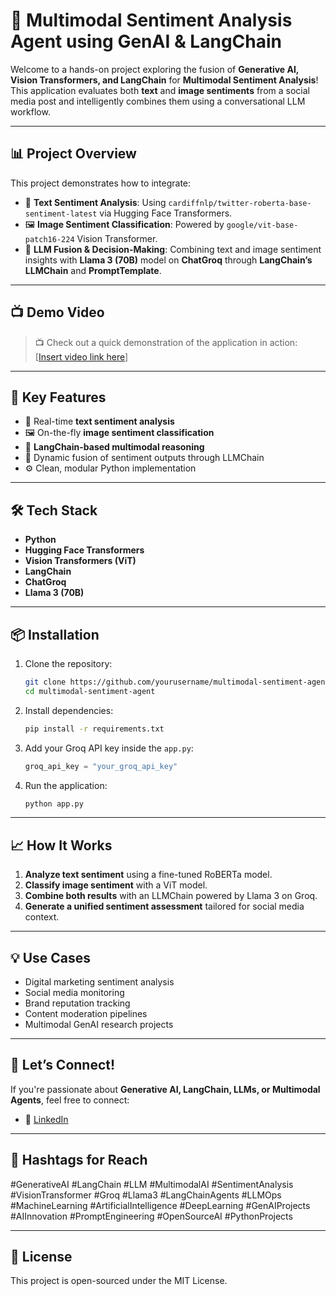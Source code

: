 # 🚀 Multimodal Sentiment Analysis Agent using GenAI & LangChain

Welcome to a hands-on project exploring the fusion of **Generative AI, Vision Transformers, and LangChain** for **Multimodal Sentiment Analysis**! This application evaluates both **text** and **image sentiments** from a social media post and intelligently combines them using a conversational LLM workflow.

---

## 📊 Project Overview

This project demonstrates how to integrate:

* 📝 **Text Sentiment Analysis**: Using `cardiffnlp/twitter-roberta-base-sentiment-latest` via Hugging Face Transformers.
* 🖼️ **Image Sentiment Classification**: Powered by `google/vit-base-patch16-224` Vision Transformer.
* 🤖 **LLM Fusion & Decision-Making**: Combining text and image sentiment insights with **Llama 3 (70B)** model on **ChatGroq** through **LangChain’s LLMChain** and **PromptTemplate**.

---

## 📺 Demo Video

> 📺 Check out a quick demonstration of the application in action:
> \[[Insert video link here](https://github.com/AbelPriyakumarP/MultiModel-Sentiment-Analysis/blob/574edf5f6fb5cd6a3b3e7c3f47e79ddfa731caad/mulitmodel%20sentiment-analysis.mp4)]

---

## 📌 Key Features

* 📃 Real-time **text sentiment analysis**
* 🖼️ On-the-fly **image sentiment classification**
* 🔗 **LangChain-based multimodal reasoning**
* 💬 Dynamic fusion of sentiment outputs through LLMChain
* ⚙️ Clean, modular Python implementation

---

## 🛠️ Tech Stack

* **Python**
* **Hugging Face Transformers**
* **Vision Transformers (ViT)**
* **LangChain**
* **ChatGroq**
* **Llama 3 (70B)**

---

## 📦 Installation

1. Clone the repository:

   ```bash
   git clone https://github.com/yourusername/multimodal-sentiment-agent.git
   cd multimodal-sentiment-agent
   ```

2. Install dependencies:

   ```bash
   pip install -r requirements.txt
   ```

3. Add your Groq API key inside the `app.py`:

   ```python
   groq_api_key = "your_groq_api_key"
   ```

4. Run the application:

   ```bash
   python app.py
   ```

---

## 📈 How It Works

1. **Analyze text sentiment** using a fine-tuned RoBERTa model.
2. **Classify image sentiment** with a ViT model.
3. **Combine both results** with an LLMChain powered by Llama 3 on Groq.
4. **Generate a unified sentiment assessment** tailored for social media context.

---

## 💡 Use Cases

* Digital marketing sentiment analysis
* Social media monitoring
* Brand reputation tracking
* Content moderation pipelines
* Multimodal GenAI research projects

---

## 🤝 Let’s Connect!

If you're passionate about **Generative AI, LangChain, LLMs, or Multimodal Agents**, feel free to connect:

* 📱 [LinkedIn]([https://www.linkedin.com/in/yourprofile](https://www.linkedin.com/in/abel-priyakumar-p/))

---

## 📌 Hashtags for Reach

\#GenerativeAI #LangChain #LLM #MultimodalAI #SentimentAnalysis #VisionTransformer #Groq #Llama3 #LangChainAgents #LLMOps #MachineLearning #ArtificialIntelligence #DeepLearning #GenAIProjects #AIInnovation #PromptEngineering #OpenSourceAI #PythonProjects

---

## 📜 License

This project is open-sourced under the MIT License.
